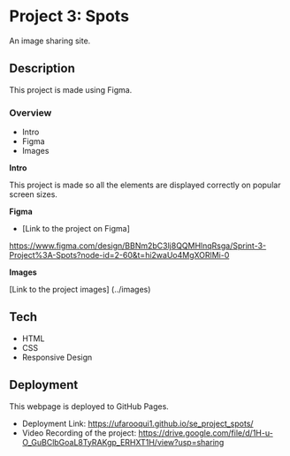 # Project 3: Spots

An image sharing site.

## Description

This project is made using Figma.

### Overview

- Intro
- Figma
- Images

**Intro**

This project is made so all the elements are displayed correctly on popular screen sizes.

**Figma**

- [Link to the project on Figma]

https://www.figma.com/design/BBNm2bC3lj8QQMHlnqRsga/Sprint-3-Project%3A-Spots?node-id=2-60&t=hi2waUo4MgXORlMi-0

**Images**

[Link to the project images] (../images)

## Tech

- HTML
- CSS
- Responsive Design

## Deployment

This webpage is deployed to GitHub Pages.

- Deployment Link: https://ufarooqui1.github.io/se_project_spots/
- Video Recording of the project: https://drive.google.com/file/d/1H-u-O_GuBClbGoaL8TyRAKgp_ERHXT1H/view?usp=sharing
